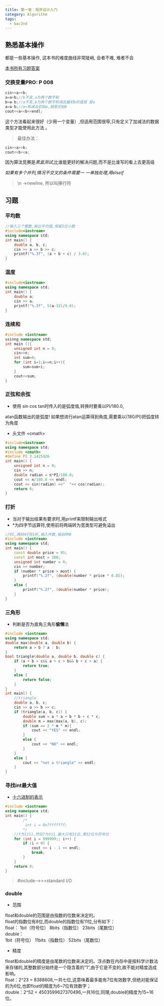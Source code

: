 ```yaml
---
title: 第一章：程序设计入门
category: Algorithm
tags:
  - bac2nd
---
```


## 熟悉基本操作

都是一些基本操作, 这本书的难度曲线非常陡峭, 会者不难, 难者不会


[本书所有习题答案](https://github.com/aoapc-book/aoapc-bac2nd)

### 交换变量PRO:  P 008

``` cpp
cin>>a>>b;
a=a+b;//b不变,a为两个数字和
b=a-b;//a不变,b为两个数字和减去最初b的值就 是a
a=a-b;//a=和减去初始a,就是初始b
cout<<a<<b<<endl;
```

这个方法看起来很好（少用一个变量）,但适用范围很窄,只有定义了加减法的数据类型才能使用此方法 。  

> 最佳办法：

``` cpp
cin>>a>>b;
cout<<b<<a;
```

因为算法竞赛是*黑盒测试*,比谁能更好的解决问题,而不是比谁写的看上去更高级  

*如果有多个并列,情况不交叉的条件需要一 一单独处理,用elseif*

> \n ->newline, 所以叫换行符 

## 习题

###  平均数

``` cpp
//输入三个整数,输出平均值,保留3位小数
#include<iostream>
using namespace std;
int main() {
    double a, b, c;
    cin >> a >> b >> c;
    printf("%.3f", (a + b + c) / 3.0);
}
```

###  温度

``` cpp
#include<iostream>
using namespace std;
int main() {
    double a;
    cin >> a;
    printf("%.3f", 5(a-32)/9.0);
}
```

###  连续和

``` cpp
#include <iostream>
usinng namespace std;
int main (){
    unsigned int n = 0;
    cin>>n;
    int sum=0;
    for (int i=1;i<=n;i++){
        sum=sum+i;
    }
    cout<<sum;
}
```

###  正弦和余弦

  + 使用 sin cos tan时传入的是弧度值,转换时要乘以PI/180.0, 

  atan函数输出的是弧度! 如果想进行atan运算得到角度,需要乘以(180/PI)把弧度转为角度

  + 头文件 \<cmath\>

``` cpp
#include<iostream>
using namespace std;
#include <cmath>
#define PI 3.1425926
int main() {
	unsigned int n = 0;
	cin >> n;
	double radian = n*PI/180.0;
	cout << n/180.0 << endl;
	cout << sin(radian) <<"  "<< cos(radian);
	return 0;
}
```

###  打折

  + 当对于输出结果有要求时,用printf来限制输出格式  
  + \*为四字节运算符,使用前将两端转为宽类型可避免溢出

``` cpp
//95,满300打85折,输入件数,输出RMB
#include <iostream>
using namespace std;
int main() {
    const double price = 95;
    const int most = 300;
    unsigned int number = 0;
    cin >> number;
    if (number * price > most) {
        printf("%.2f", (double)number * price * 0.85);
    }
    else {
        printf("%.2f", (double)number * price);
    }
}
```

### 三角形

* 判断是否为直角三角形**偷懒**法

``` cpp
#include <iostream>
using namespace std;
double max(double a, double b) {
	return a > b ? a : b;
}
bool triangle(double a, double b, double c) {
	if (a + b > c&& a + c > b&& b + c > a) {
		return true;
	}
	else {
		return false;
	}
}
int main() {
	//triangle
	double a, b, c;
	cin >> a >> b >> c;
	if (triangle(a, b, c)) {
		double sum = a * a + b * b + c * c;
		double m = max(max(a, b), c);
		if (sum == 2 * m * m){
			cout << "YES" << endl;
		}
		else {
			cout << "NO" << endl;
		}
	}
	else {
		cout << "not a triangle" << endl;
	}
}
```

### 寻找int最大值

  + [十六进制的表示](https://baike.baidu.com/item/%E5%8D%81%E5%85%AD%E8%BF%9B%E5%88%B6%E6%95%B0)

  

``` cpp
#include <iostream>
using namespace std;
int main() {
        /*
         int i = 0x7fffffff;
        */
	//f为1111,然后7为111,最大只有31位,第32位为符号位
	for (int i = 999999;; i++) {
		if (i < 0) {
			cout << i - 1 << endl;
			break;
		}
	}
	return 0;
}
```

> #include<stdio>-->>>standard I/O

### double

  + 范围  

  float和double的范围是由指数的位数来决定的。    
  float的指数位有8位,而double的指数位有11位,分布如下：     
  float：
  1bit（符号位） 8bits（指数位） 23bits（尾数位）    
  double：   
  1bit（符号位） 11bits（指数位） 52bits（尾数位）  

  + 精度     

  float和double的精度是由尾数的位数来决定的。浮点数在内存中是按科学计数法来存储的,其整数部分始终是一个隐含着的“1”,由于它是不变的,故不能对精度造成影响。  
  float：2^23 = 8388608,一共七位,这意味着最多能有7位有效数字,但绝对能保证的为6位,也即float的精度为6~7位有效数字；  
  double：2^52 = 4503599627370496,一共16位,同理,double的精度为15~16位。  

